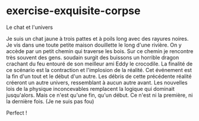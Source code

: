 # exercise-exquisite-corpse
Le chat et l'univers

Je suis un chat jaune à trois pattes et à poils long avec des rayures noires.
Je vis dans une toute petite maison douillette le long d'une rivière. On y accède par un petit chemin qui traverse les bois. Sur ce chemin je rencontre très souvent des gens.
soudain surgit des buissons un horrible dragon crachant du feu entouré de son meilleur ami Eddy le crocodile.
La finalité de ce scénario est la contraction et l'implosion de la réalité. Cet événement est la fin d'un tout et le début d'un autre. Les débris de cette précédente réalité créeront un autre univers, ressemblant à aucun autre avant. Les nouvelles lois de la physique inconcevables remplacent la logique qui dominait jusqu'alors. Mais ce n'est qu'une fin, qu'un début. Ce n'est ni la première, ni la dernière fois. (Je ne suis pas fou)

Perfect !
